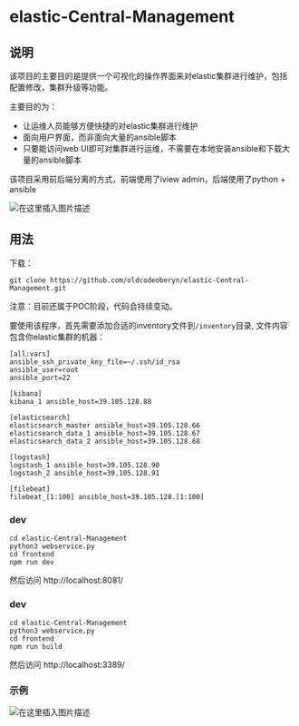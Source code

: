 # elastic-Central-Management

## 说明

该项目的主要目的是提供一个可视化的操作界面来对elastic集群进行维护，包括配置修改，集群升级等功能。

主要目的为：
- 让运维人员能够方便快捷的对elastic集群进行维护
- 面向用户界面，而非面向大量的ansible脚本
- 只要能访问web UI即可对集群进行运维，不需要在本地安装ansible和下载大量的ansible脚本


该项目采用前后端分离的方式，前端使用了iview admin，后端使用了python + ansible

![在这里插入图片描述](https://img-blog.csdnimg.cn/20190705105607572.png?x-oss-process=image/watermark,type_ZmFuZ3poZW5naGVpdGk,shadow_10,text_aHR0cHM6Ly9sZXgtbGVlLmJsb2cuY3Nkbi5uZXQ=,size_16,color_FFFFFF,t_70)

## 用法

下载：
```shell
git clone https://github.com/oldcodeoberyn/elastic-Central-Management.git
```

注意：目前还属于POC阶段，代码会持续变动。

要使用该程序，首先需要添加合适的inventory文件到`/inventory`目录, 文件内容包含你elastic集群的机器：

```
[all:vars]
ansible_ssh_private_key_file=~/.ssh/id_rsa
ansible_user=root
ansible_port=22

[kibana]
kibana_1 ansible_host=39.105.128.88

[elasticsearch]
elasticsearch_master ansible_host=39.105.128.66
elasticsearch_data_1 ansible_host=39.105.128.67
elasticsearch_data_2 ansible_host=39.105.128.68

[logstash]
logstash_1 ansible_host=39.105.128.90
logstash_2 ansible_host=39.105.128.91

[filebeat]
filebeat_[1:100] ansible_host=39.105.128.[1:100]

```

### dev

```shell
cd elastic-Central-Management
python3 webservice.py
cd frontend
npm run dev
```

然后访问 http://localhost:8081/

### dev

```shell
cd elastic-Central-Management
python3 webservice.py
cd frontend
npm run build
```

然后访问 http://localhost:3389/

### 示例

![在这里插入图片描述](https://img-blog.csdnimg.cn/20190705161221119.gif)



